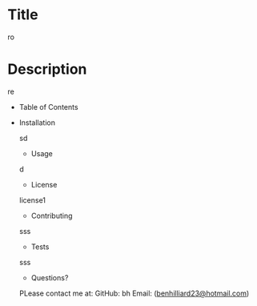 # Title
  
ro
     
# Description

re

* Table of Contents

* Installation

    sd

    * Usage

    d

    * License

    license1
    
    * Contributing

    sss

    * Tests

    sss
    
    * Questions?

    PLease contact me at:
    GitHub: bh
    Email: (benhilliard23@hotmail.com)